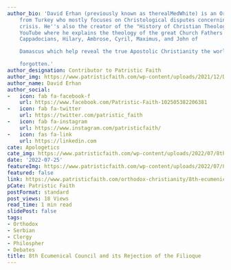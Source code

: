 ```yaml
---
author_bio: 'David Erhan (previously known as therealMedWhite) is an Orthodox convert
    from Turkey who mostly focuses on Christological disputes concerning the Monophysite
    crisis. He''s also the creator of the "History of Christian Theology" series on
    YouTube where he explains the theology of the great Church Fathers such as the
    Cappadocians, Hilary, Ambrose, Cyril, Maximus, and John of

    Damascus which help reveal the true Apostolic Christianity the world has

    forgotten.'
author_designation: Contributor to Patristic Faith
author_img: https://www.patristicfaith.com/wp-content/uploads/2021/12/David20Erhan20headshot-150x150.webp
author_name: David Erhan
author_social:
-   icon: fab fa-facebook-f
    url: https://www.facebook.com/Patristic-Faith-102505382206381
-   icon: fab fa-twitter
    url: https://twitter.com/patristic_faith
-   icon: fab fa-instagram
    url: https://www.instagram.com/patristicfaith/
-   icon: fas fa-link
    url: https://linkedin.com
cate: Apologetics
cate_img: https://www.patristicfaith.com/wp-content/uploads/2022/07/8th-Ecumenical-Council-and-its-Rejection-of-the-Filioque.png
date: '2022-07-25'
featureImg: https://www.patristicfaith.com/wp-content/uploads/2022/07/8th-Ecumenical-Council-and-its-Rejection-of-the-Filioque.png
featured: false
link: https://www.patristicfaith.com/orthodox-christianity/8th-ecumenical-council-and-its-rejection-of-the-filioque/
pCate: Patristic Faith
postFormat: standard
post_views: 18 Views
read_time: 1 min read
slidePost: false
tags:
- Orthodox
- Serbian
- Clergy
- Philospher
- Debates
title: 8th Ecumenical Council and its Rejection of the Filioque
---
```

